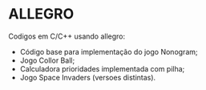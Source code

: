 # ALLEGRO

Codigos em C/C++ usando allegro:

- Código base para implementação do jogo Nonogram;
- Jogo Collor Ball;
- Calculadora prioridades implementada com pilha;
- Jogo Space Invaders (versoes distintas).
